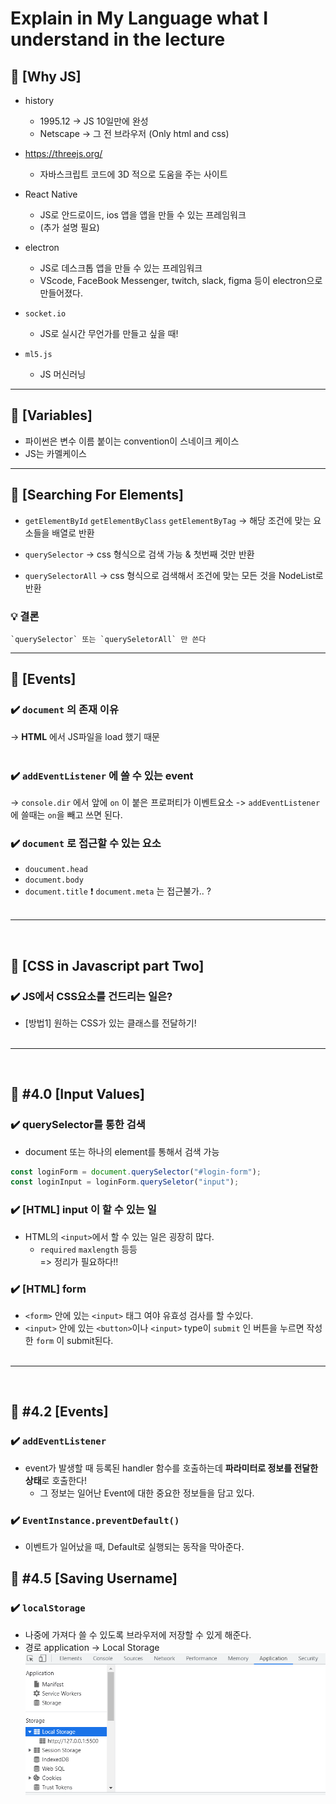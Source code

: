 # Explain in My Language what I understand in the lecture

## 🔖 [Why JS]
- history
    - 1995.12 -> JS 10일만에 완성
    - Netscape -> 그 전 브라우저 (Only html and css) 

- https://threejs.org/
    - 자바스크립트 코드에 3D 적으로 도움을 주는 사이트

- React Native 
    - JS로 안드로이드, ios 앱을 앱을 만들 수 있는 프레임워크
    - (추가 설명 필요)

- electron
    - JS로 데스크톱 앱을 만들 수 있는 프레임워크
    - VScode, FaceBook Messenger, twitch, slack, figma 등이 electron으로 만들어졌다.

- `socket.io`
    - JS로 실시간 무언가를 만들고 싶을 때!

- `ml5.js`
    - JS 머신러닝

---

## 🔖 [Variables]
  - 파이썬은 변수 이름 붙이는 convention이 스네이크 케이스
  - JS는 카멜케이스
  
---

## 🔖 [Searching For Elements]
-  `getElementById` `getElementByClass` `getElementByTag` 
        -> 해당 조건에 맞는 요소들을 배열로 반환
    
- `querySelector` 
        -> css 형식으로 검색 가능 & 첫번째 것만 반환
    
- `querySelectorAll`
        -> css 형식으로 검색해서 조건에 맞는 모든 것을 NodeList로 반환
    
### 💡 **결론**
    `querySelector` 또는 `querySeletorAll` 만 쓴다

--- 

## 🔖 [Events]
### ✔️  `document` 의 존재 이유
-> **HTML** 에서 JS파일을 load 했기 때문
<br><br>


### ✔️ `addEventListener` 에 쓸 수 있는 event
-> `console.dir` 에서 앞에 `on` 이 붙은 프로퍼티가 이벤트요소
-> `addEventListener` 에 쓸때는 `on`을 빼고 쓰면 된다.

### ✔️ `document` 로 접근할 수 있는 요소
- `doucument.head`
- `document.body`
- `document.title`
❗ `document.meta` 는 접근불가.. ?
<br><br>
---
<br>

## 🔖 [CSS in Javascript part Two]
### ✔️ JS에서 CSS요소를 건드리는 일은? 
- [방법1] 원하는 CSS가 있는 클래스를 전달하기!
<br><br>
---
<br>
  
## 🔖 #4.0 [Input Values]
### ✔️ querySelector를 통한 검색
- document 또는 하나의 element를 통해서 검색 가능
```javascript
const loginForm = document.querySelector("#login-form");
const loginInput = loginForm.querySeletor("input");
```

### ✔️ [HTML] input 이 할 수 있는 일
- HTML의 `<input>`에서 할 수 있는 일은 굉장히 많다.
  - `required` `maxlength` 등등
  <br>=> 정리가 필요하다!!

### ✔️ [HTML] form
- `<form>` 안에 있는 `<input>` 태그 여야 유효성 검사를 할 수있다.
- `<input>` 안에 있는 `<button>`이나 `<input>` type이 `submit` 인 버튼을 누르면 작성한 `form` 이 submit된다.
<br><br>
---
<br>

## 🔖 #4.2 [Events]
### ✔️ `addEventListener`
- event가 발생할 때 등록된 handler 함수를 호출하는데 **파라미터로 정보를 전달한 상태**로 호출한다!
  - 그 정보는 일어난 Event에 대한 중요한 정보들을 담고 있다. 

### ✔️ `EventInstance.preventDefault()`
- 이벤트가 일어났을 때, Default로 실행되는 동작을 막아준다.

## 🔖 #4.5 [Saving Username]
### ✔️ `localStorage`
- 나중에 가져다 쓸 수 있도록 브라우저에 저장할 수 있게 해준다.
- 경로 application -> Local Storage
    ![goToLocalStorage](./image/memo/application_LocalStorage.png)